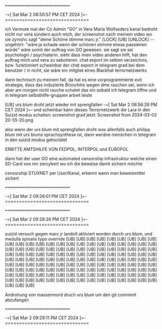     ==============================
-=[ Sat Mar 2 08:50:57 PM CET 2024 ]=-
    ==============================

ich Vermute mal der Co Admin "GO" in Vera Maria Wolfseders kanal bedroht nicht nur vera sondern auch mich, der screenshot nach meinem video wo sie zynishc sagt "deine Schöne stimme marc jr." [LOCK] [UB] [UNLOCK] -- ungehört: "wäre ja schade wenn der schönen stimme etwas passieiren würde" wäre somit der auftrag von GO gewesen. sie sagt sie sei psychologin / psychiaterin. sieht dass mien video anderen hilft, hat den auftrag mich und vera zu sabotieren. chat export im selben verzeichnis, bzw. funktioniert scheeinbar der chat export in telegram grad bei dem benutzer / in nciht, sie wäre ein mitgliet eines Blackhat terrornetzwerks

dann technisch zu meinem fall, da hat es eine vorprogrammierte exit strategie, dass das induzierte Bronchitis wegen dme rauchen sei, wenn ich aber am morgen nicht rauche schatet das ein sobald ich telegram öffne und in telegram selbsthilfe-gruppen arbeit leiste


[UB] urs blum droht jetzt wieder mit sprengfallen
-=[ Sat Mar 2 08:56:26 PM CET 2024 ]=-
und scheinbar kann dieses Terrornetzwerk die Lara in den Suizid modus schalten: screenshot  grad jetzt: Screenshot from 2024-03-02 20-55-20.png

also wenn der urs blum mit sprengfallen droht was allenfalls auch philipp blum mit urs blums sprachsynthese ist, dann werdne menschen in telegram in den suizid modus gehsclatet

ERBITTE AMTSHILFE VON FEDPOL, INTERPOL und EUROPOL


dann hat der user GO eine automated censorship infrastruktur welche einen SD-Card von mir zercybert wo ich die beweise damit sichern möchte

censorship STUXNET per User/Kanal, erkennt wenn man beweismittel sichert

    ==============================
-=[ Sat Mar 2 09:26:01 PM CET 2024 ]=-
    ==============================

    ==============================
-=[ Sat Mar 2 09:28:28 PM CET 2024 ]=-
    ==============================

suizid versuch gegen marc jr landolt aktiviert worden durch urs blum, und medulla spinalis typo override [UB] [UB] [UB] [UB] [UB] [UB] [UB] [UB] [UB] [UB] [UB] [UB] [UB] [UB] [UB] [UB] [UB] [UB] [UB] [UB] [UB] [UB] [UB] [UB] [UB] [UB] [UB] [UB] [UB] [UB] [UB] [UB] [UB] [UB] [UB] [UB] [UB] [UB] [UB] [UB] [UB] [UB] [UB] [UB] [UB] [UB] [UB] [UB] [UB] [UB] [UB] [UB] [UB] [UB] [UB] [UB] [UB] [UB] [UB] [UB] [UB] [UB] [UB] [UB] [UB] [UB] [UB] [UB] [UB] [UB] [UB] [UB] [UB] [UB] [UB] [UB] [UB] [UB] [UB] [UB] [UB] [UB] [UB] [UB] [UB] [UB] [UB] [UB] [UB] [UB] [UB] [UB] [UB] [UB] [UB] [UB] [UB] [UB] [UB] [UB] [UB] [UB] [UB] [UB] [UB] [UB] [UB] [UB] [UB] [UB] [UB] [UB] [UB] [UB] [UB] [UB] [UB] [UB] [UB] [UB] [UB] [UB] [UB] [UB] [UB] [UB] [UB] [UB] [UB] [UB] [UB] [UB] 

Androhung von massenmord druch urs blum um den git commmit abzufangen

    ==============================
-=[ Sat Mar 2 09:29:11 PM CET 2024 ]=-
    ==============================


